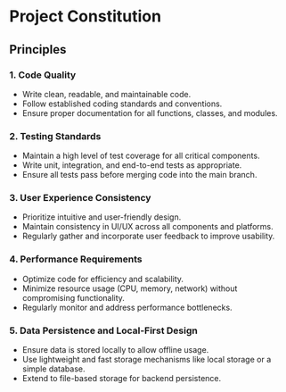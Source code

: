 # Project Constitution

## Principles

### 1. Code Quality
- Write clean, readable, and maintainable code.
- Follow established coding standards and conventions.
- Ensure proper documentation for all functions, classes, and modules.

### 2. Testing Standards
- Maintain a high level of test coverage for all critical components.
- Write unit, integration, and end-to-end tests as appropriate.
- Ensure all tests pass before merging code into the main branch.

### 3. User Experience Consistency
- Prioritize intuitive and user-friendly design.
- Maintain consistency in UI/UX across all components and platforms.
- Regularly gather and incorporate user feedback to improve usability.

### 4. Performance Requirements
- Optimize code for efficiency and scalability.
- Minimize resource usage (CPU, memory, network) without compromising functionality.
- Regularly monitor and address performance bottlenecks.

### 5. Data Persistence and Local-First Design
- Ensure data is stored locally to allow offline usage.
- Use lightweight and fast storage mechanisms like local storage or a simple database.
- Extend to file-based storage for backend persistence.

